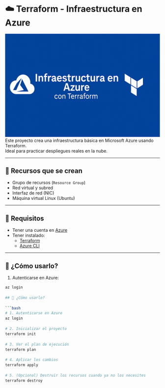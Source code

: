 # ☁️ Terraform - Infraestructura en Azure
![Banner](./D846E0F6-CDDD-4DB5-BECE-05ED0D1A6A9A.png)
Este proyecto crea una infraestructura básica en Microsoft Azure usando Terraform.  
Ideal para practicar despliegues reales en la nube.

---

## 🧱 Recursos que se crean

- Grupo de recursos (`Resource Group`)
- Red virtual y subred
- Interfaz de red (NIC)
- Máquina virtual Linux (Ubuntu)

---

## 🔧 Requisitos

- Tener una cuenta en [Azure](https://portal.azure.com/)
- Tener instalado:
  - [Terraform](https://www.terraform.io/)
  - [Azure CLI](https://learn.microsoft.com/es-es/cli/azure/install-azure-cli)

---

## 🚀 ¿Cómo usarlo?

1. Autenticarse en Azure:

```bash
az login

## 🚀 ¿Cómo usarlo?

```bash
# 1. Autenticarse en Azure
az login

# 2. Inicializar el proyecto
terraform init

# 3. Ver el plan de ejecución
terraform plan

# 4. Aplicar los cambios
terraform apply

# 5. (Opcional) Destruir los recursos cuando ya no los necesites
terraform destroy
